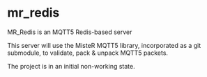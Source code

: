 # mr_redis
MR_Redis is an MQTT5 Redis-based server

This server will use the MisteR MQTT5 library, incorporated as a git submodule, to validate, pack & unpack MQTT5 packets.

The project is in an initial non-working state.
